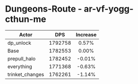 # Dungeons-Route - ar-vf-yogg-cthun-me
| Actor | DPS | Increase |
|---|:---:|:---:|
|dp_unlock|1792758|0.57%|
|Base|1782553|0.00%|
|prepull_halo|1782452|-0.01%|
|everything|1771368|-0.63%|
|trinket_changes|1762261|-1.14%|
